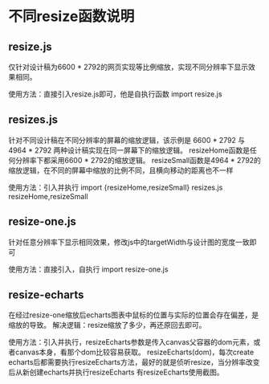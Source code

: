 # 不同resize函数说明
## resize.js
仅针对设计稿为6600 * 2792的网页实现等比例缩放，实现不同分辨率下显示效果相同。

使用方法：直接引入resize.js即可，他是自执行函数
import resize.js

## resizes.js
针对不同设计稿在不同分辨率的屏幕的缩放逻辑，该示例是 6600 * 2792 与 4964 * 2792 两种设计稿实现在同一屏幕下的缩放逻辑。
resizeHome函数是任何分辨率下都采用6600 * 2792的缩放逻辑。
resizeSmall函数是4964 * 2792的缩放逻辑，在不同的屏幕中缩放的比例不同，且横向移动的距离也不一样

使用方法：引入并执行
import {resizeHome,resizeSmall} resizes.js
resizeHome,resizeSmall

## resize-one.js
针对任意分辨率下显示相同效果，修改js中的targetWidth与设计图的宽度一致即可

使用方法：直接引入，自执行
import resize-one.js

## resize-echarts
在经过resize-one缩放后echarts图表中鼠标的位置与实际的位置会存在偏差，是缩放的导致。
解决逻辑：resize缩放了多少，再还原回去即可。

使用方法：引入并执行，resizeEcharts参数是传入canvas父容器的dom元素，或者canvas本身，看那个dom比较容易获取。
resizeEcharts(dom)，每次create echarts后都需要执行resizeEcharts方法，最好的就是侦听resize，当分辨率改变后从新创建echarts并执行resizeEcharts
有resizeEcharts使用截图。
